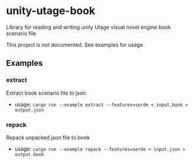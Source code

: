 # unity-utage-book
Library for reading and writing unity Utage visual novel engine book scenario file

This project is not documented. See examples for usage.

## Examples

### extract
Extract book scenario file to json
* usage: `cargo run --example extract --features=serde < input.book > output.json`

### repack
Repack unpacked json file to book
* usage: `cargo run --example repack --features=serde < input.json > output.book`
